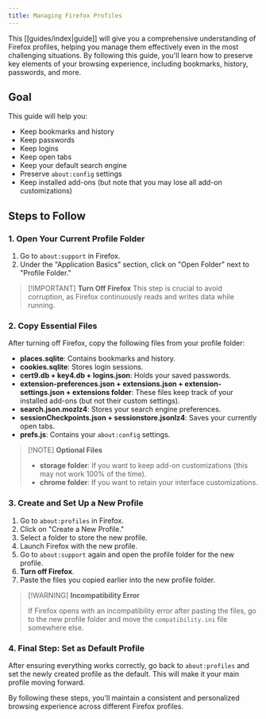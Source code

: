 ```yaml
---
title: Managing Firefox Profiles
---
```


This [[guides/index|guide]]  will give you a comprehensive understanding of Firefox profiles, helping you manage them effectively even in the most challenging situations. By following this guide, you'll learn how to preserve key elements of your browsing experience, including bookmarks, history, passwords, and more.

## Goal

This guide will help you:

- Keep bookmarks and history
- Keep passwords
- Keep logins
- Keep open tabs
- Keep your default search engine
- Preserve `about:config` settings
- Keep installed add-ons (but note that you may lose all add-on customizations)

## Steps to Follow

### 1. Open Your Current Profile Folder


1. Go to `about:support` in Firefox.
2. Under the "Application Basics" section, click on "Open Folder" next to "Profile Folder."

> [!IMPORTANT] **Turn Off Firefox**
> This step is crucial to avoid corruption, as Firefox continuously reads and writes data while running.

### 2. Copy Essential Files

After turning off Firefox, copy the following files from your profile folder:

- **places.sqlite**: Contains bookmarks and history.
- **cookies.sqlite**: Stores login sessions.
- **cert9.db + key4.db + logins.json**: Holds your saved passwords.
- **extension-preferences.json + extensions.json + extension-settings.json + extensions folder**: These files keep track of your installed add-ons (but not their custom settings).
- **search.json.mozlz4**: Stores your search engine preferences.
- **sessionCheckpoints.json + sessionstore.jsonlz4**: Saves your currently open tabs.
- **prefs.js**: Contains your `about:config` settings.

> [!NOTE] **Optional Files**
> 
> - **storage folder**: If you want to keep add-on customizations (this may not work 100% of the time).
> - **chrome folder**: If you want to retain your interface customizations.

### 3. Create and Set Up a New Profile

1. Go to `about:profiles` in Firefox.
2. Click on "Create a New Profile."
3. Select a folder to store the new profile.
4. Launch Firefox with the new profile.
5. Go to `about:support` again and open the profile folder for the new profile.
6. **Turn off Firefox**.
7. Paste the files you copied earlier into the new profile folder.

> [!WARNING] **Incompatibility Error**
> 
> If Firefox opens with an incompatibility error after pasting the files, go to the new profile folder and move the `compatibility.ini` file somewhere else.

### 4. Final Step: Set as Default Profile

 After ensuring everything works correctly, go back to `about:profiles` and set the newly created profile as the default. This will make it your main profile moving forward.

By following these steps, you'll maintain a consistent and personalized browsing experience across different Firefox profiles.
